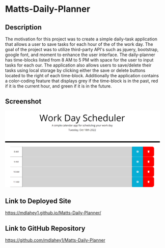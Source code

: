 # Matts-Daily-Planner

## Description
The motivation for this project was to create a simple daily-task application that allows a user to save tasks for each hour of the of the work day.  The goal of the project was to utilize third-party API's such as jquery, bootstrap, google font, and moment to enhance the user interface.  The daily-planner has time-blocks listed from 8 AM to 5 PM with space for the user to input tasks for each our. The application also allows users to save/delete their tasks using local storage by clicking either the save or delete buttons located to the right of each time-block.  Additionally the application contains a color-coding feature that displays grey if the time-block is in the past, red if it is the current hour, and green if it is in the future.

## Screenshot
<img src="./Assets/Images/dailyPlanner.png"
alt="Daily-Planner" class="float-left" />

## Link to Deployed Site
https://mdlahey1.github.io/Matts-Daily-Planner/

## Link to GitHub Repository
https://github.com/mdlahey1/Matts-Daily-Planner
